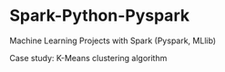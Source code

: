 # Spark-Python-Pyspark
Machine Learning Projects with Spark (Pyspark, MLlib)

Case study: K-Means clustering algorithm
